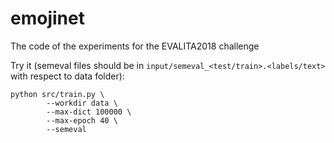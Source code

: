 # emojinet
The code of the experiments for the EVALITA2018 challenge

Try it (semeval files should be in `input/semeval_<test/train>.<labels/text>` with respect to data folder):
```
python src/train.py \
        --workdir data \
        --max-dict 100000 \
        --max-epoch 40 \
        --semeval
```
